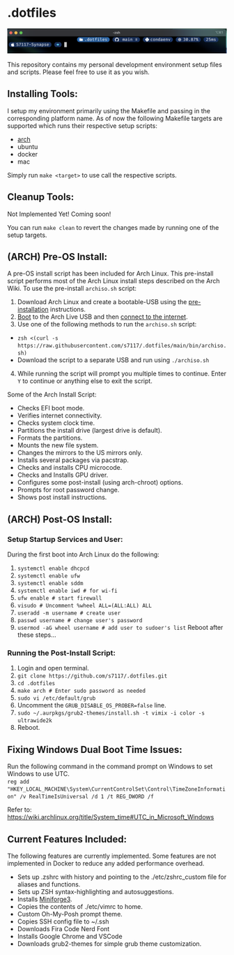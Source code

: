 # .dotfiles

![Terminal Preview](terminal.png)

This repository contains my personal development environment setup files and scripts. Please feel free to use it as you wish.

## Installing Tools:
I setup my environment primarily using the Makefile and passing in the corresponding platform name. As of now the following Makefile targets are supported which runs their respective setup scripts:
- [arch](https://github.com/s7117/.dotfiles#arch-pre-os-install)
- ubuntu
- docker
- mac

Simply run `make <target>` to use call the respective scripts.

## Cleanup Tools:
Not Implemented Yet! Coming soon!

You can run `make clean` to revert the changes made by running one of the setup targets.


## (ARCH) Pre-OS Install:  
A pre-OS install script has been included for Arch Linux. This pre-install script performs most of the Arch Linux install steps described on the Arch Wiki. To use the pre-install `archiso.sh` script: 
1. Download Arch Linux and create a bootable-USB using the [pre-installation](https://wiki.archlinux.org/title/installation_guide#Pre-installation) instructions. 
2. [Boot](https://wiki.archlinux.org/title/installation_guide#Boot_the_live_environment) to the Arch Live USB and then [connect to the internet](https://wiki.archlinux.org/title/installation_guide#Connect_to_the_internet).
3. Use one of the following methods to run the `archiso.sh` script:

- `zsh <(curl -s https://raw.githubusercontent.com/s7117/.dotfiles/main/bin/archiso.sh)`  
- Download the script to a separate USB and run using `./archiso.sh`  

4. While running the script will prompt you multiple times to continue. Enter `Y` to continue or anything else to exit the script.

Some of the Arch Install Script:
- Checks EFI boot mode.
- Verifies internet connectivity.
- Checks system clock time.
- Partitions the install drive (largest drive is default).
- Formats the partitions.
- Mounts the new file system.
- Changes the mirrors to the US mirrors only.
- Installs several packages via pacstrap.
- Checks and installs CPU microcode.
- Checks and Installs GPU driver.
- Configures some post-install (using arch-chroot) options.
- Prompts for root password change.
- Shows post install instructions.

## (ARCH) Post-OS Install:

### Setup Startup Services and User:

During the first boot into Arch Linux do the following:
1. `systemctl enable dhcpcd`
2. `systemctl enable ufw`
3. `systemctl enable sddm`
4. `systemctl enable iwd # for wi-fi`
5. `ufw enable # start firewall`
6. `visudo # Uncomment %wheel ALL=(ALL:ALL) ALL`
7. `useradd -m username # create user`
8. `passwd username # change user's password`
9. `usermod -aG wheel username # add user to sudoer's list`
Reboot after these steps...

### Running the Post-Install Script:
1. Login and open terminal.
2. `git clone https://github.com/s7117/.dotfiles.git`
3. `cd .dotfiles`
4. `make arch # Enter sudo password as needed`
5. `sudo vi /etc/default/grub`
6. Uncomment the `GRUB_DISABLE_OS_PROBER=false` line.
7. `sudo ~/.aurpkgs/grub2-themes/install.sh -t vimix -i color -s ultrawide2k`
8. Reboot.

## Fixing Windows Dual Boot Time Issues:
Run the following command in the command prompt on Windows to set Windows to use UTC.  
`reg add "HKEY_LOCAL_MACHINE\System\CurrentControlSet\Control\TimeZoneInformation" /v RealTimeIsUniversal /d 1 /t REG_DWORD /f`

Refer to: https://wiki.archlinux.org/title/System_time#UTC_in_Microsoft_Windows

## Current Features Included:
The following features are currently implemented. Some features are not implemented in Docker to reduce any added performance overhead.
- Sets up .zshrc with history and pointing to the ./etc/zshrc_custom file for aliases and functions.
- Sets up ZSH syntax-highlighting and autosuggestions.
- Installs [Miniforge3](https://github.com/conda-forge/miniforge).
- Copies the contents of ./etc/vimrc to home.
- Custom Oh-My-Posh prompt theme.
- Copies SSH config file to ~/.ssh
- Downloads Fira Code Nerd Font
- Installs Google Chrome and VSCode
- Downloads grub2-themes for simple grub theme customization.
